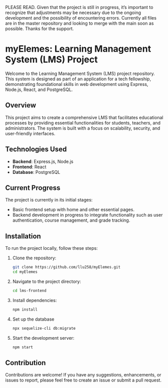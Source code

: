 PLEASE READ. Given that the project is still in progress, it’s important to recognize that adjustments may be necessary due to the ongoing development and the possibility of encountering errors. Currently all files are in the master repository and looking to merge with the main soon as possible. Thanks for the support.

# myElemes: Learning Management System (LMS) Project

Welcome to the Learning Management System (LMS) project repository. This system is designed as part of an application for a tech fellowship, demonstrating foundational skills in web development using Express, Node.js, React, and PostgreSQL.

## Overview

This project aims to create a comprehensive LMS that facilitates educational processes by providing essential functionalities for students, teachers, and administrators. The system is built with a focus on scalability, security, and user-friendly interfaces.

## Technologies Used

- **Backend**: Express.js, Node.js
- **Frontend**: React
- **Database**: PostgreSQL

## Current Progress

The project is currently in its initial stages:
- Basic frontend setup with home and other essential pages.
- Backend development in progress to integrate functionality such as user authentication, course management, and grade tracking.

## Installation

To run the project locally, follow these steps:

1. Clone the repository:
   ```bash
   git clone https://github.com/llu258/myElemes.git
   cd myElemes
   ```
2. Navigate to the project directory:
   ```bash
   cd lms-frontend
   ```
3. Install dependencies:
   ```bash
   npm install
   ```
4. Set up the database
   ```bash
   npx sequelize-cli db:migrate
   ```
5. Start the development server:
   ```bash
   npm start
   ```
## Contribution
Contributions are welcome! If you have any suggestions, enhancements, or issues to report, please feel free to create an issue or submit a pull request.

